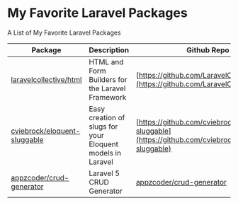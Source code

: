 # My Favorite Laravel Packages
A List of My Favorite Laravel Packages


| Package | Description | Github Repo |
|---------|-------------|-------------|
| [laravelcollective/html](https://packagist.org/packages/laravelcollective/html) | HTML and Form Builders for the Laravel Framework | [https://github.com/LaravelCollective/html](https://github.com/LaravelCollective/html) |
| [cviebrock/eloquent-sluggable](https://packagist.org/packages/cviebrock/eloquent-sluggable) | Easy creation of slugs for your Eloquent models in Laravel | [https://github.com/cviebrock/eloquent-sluggable](https://github.com/cviebrock/eloquent-sluggable) | 
| [appzcoder/crud-generator](https://packagist.org/packages/appzcoder/crud-generator) | Laravel 5 CRUD Generator | [appzcoder/crud-generator](https://github.com/appzcoder/crud-generator) |